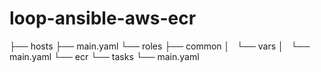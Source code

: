 # loop-ansible-aws-ecr

├── hosts
├── main.yaml
└── roles
    ├── common
    │   └── vars
    │       └── main.yaml
    └── ecr
        └── tasks
            └── main.yaml
    
    
